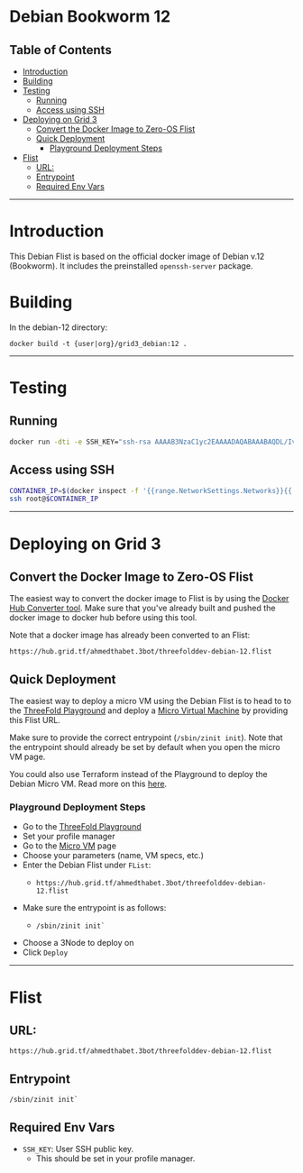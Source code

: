 <h1> Debian Bookworm 12 </h1>

<h2> Table of Contents </h2>

- [Introduction](#introduction)
- [Building](#building)
- [Testing](#testing)
  - [Running](#running)
  - [Access using SSH](#access-using-ssh)
- [Deploying on Grid 3](#deploying-on-grid-3)
  - [Convert the Docker Image to Zero-OS Flist](#convert-the-docker-image-to-zero-os-flist)
  - [Quick Deployment](#quick-deployment)
    - [Playground Deployment Steps](#playground-deployment-steps)
- [Flist](#flist)
  - [URL:](#url)
  - [Entrypoint](#entrypoint)
  - [Required Env Vars](#required-env-vars)

***

# Introduction

This Debian Flist is based on the official docker image of Debian v.12 (Bookworm). It includes the preinstalled `openssh-server` package.

# Building

In the debian-12 directory:

`docker build -t {user|org}/grid3_debian:12 .`
***
# Testing
## Running

```bash
docker run -dti -e SSH_KEY="ssh-rsa AAAAB3NzaC1yc2EAAAADAQABAAABAQDL/IvQhp..." {user|org}/grid3_debian:12
```

## Access using SSH

```bash
CONTAINER_IP=$(docker inspect -f '{{range.NetworkSettings.Networks}}{{.IPAddress}}{{end}}' $(docker container ls -lq))
ssh root@$CONTAINER_IP
```
***
# Deploying on Grid 3

## Convert the Docker Image to Zero-OS Flist

The easiest way to convert the docker image to Flist is by using the [Docker Hub Converter tool](https://hub.grid.tf/docker-convert). Make sure that you've already built and pushed the docker image to docker hub before using this tool.

Note that a docker image has already been converted to an Flist:

```
https://hub.grid.tf/ahmedthabet.3bot/threefolddev-debian-12.flist
```

## Quick Deployment

The easiest way to deploy a micro VM using the Debian Flist is to head to to the [ThreeFold Playground](https://play.grid.tf) and deploy a [Micro Virtual Machine](https://play.grid.tf/#/vm) by providing this Flist URL.

Make sure to provide the correct entrypoint (`/sbin/zinit init`). Note that the entrypoint should already be set by default when you open the micro VM page.

You could also use Terraform instead of the Playground to deploy the Debian Micro VM. Read more on this [here](https://github.com/threefoldtech/terraform-provider-grid).

### Playground Deployment Steps

* Go to the [ThreeFold Playground](https://play.grid.tf)
* Set your profile manager
* Go to the [Micro VM](https://play.grid.tf/#/vm) page
* Choose your parameters (name, VM specs, etc.)
* Enter the Debian Flist under `FList`:
  * ```
    https://hub.grid.tf/ahmedthabet.3bot/threefolddev-debian-12.flist
    ```
* Make sure the entrypoint is as follows:
  * ```
    /sbin/zinit init`
    ```
* Choose a 3Node to deploy on
* Click `Deploy`
***
# Flist

## URL:

```
https://hub.grid.tf/ahmedthabet.3bot/threefolddev-debian-12.flist
```

## Entrypoint
```
/sbin/zinit init`
```

## Required Env Vars

* `SSH_KEY`: User SSH public key.
  * This should be set in your profile manager.